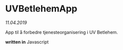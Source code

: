 # UVBetlehemApp
_11.04.2019_

App til å forbedre tjenesteorganisering i UV Betlehem. 

__written in__ Javascript       
